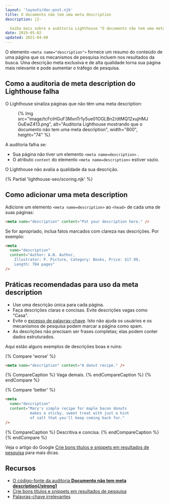 ```yaml
---
layout: 'layouts/doc-post.njk'
title: O documento não tem uma meta description
description: |2-

  Saiba mais sobre a auditoria Lighthouse "O documento não tem uma meta description".
date: 2019-05-02
updated: 2021-04-08
---
```


O elemento `<meta name="description">` fornece um resumo do conteúdo de uma página que os mecanismos de pesquisa incluem nos resultados da busca. Uma descrição meta exclusiva e de alta qualidade torna sua página mais relevante e pode aumentar o tráfego de pesquisa.

## Como a auditoria de meta description do Lighthouse falha

O Lighthouse sinaliza páginas que não têm uma meta description:

<figure>   {% Img src="image/tcFciHGuF3MxnTr1y5ue01OGLBn2/dtMQ12xujHMJGuEwZ413.png", alt="Auditoria Lighthouse mostrando que o documento não tem uma meta description", width="800", height="74" %}</figure>

A auditoria falha se:

- Sua página não tiver um elemento `<meta name=description>` .
- O atributo `content` do elemento `<meta name=description>` estiver vazio.

O Lighthouse não avalia a qualidade da sua descrição.

{% Partial 'lighthouse-seo/scoring.njk' %}

## Como adicionar uma meta description

Adicione um elemento `<meta name=description>` ao `<head>` de cada uma de suas páginas:

```html
<meta name="description" content="Put your description here." />
```

Se for apropriado, inclua fatos marcados com clareza nas descrições. Por exemplo:

```html
<meta
  name="description"
  content="Author: A.N. Author,
    Illustrator: P. Picture, Category: Books, Price: $17.99,
    Length: 784 pages"
/>
```

## Práticas recomendadas para uso da meta description

- Use uma descrição única para cada página.
- Faça descrições claras e concisas. Evite descrições vagas como "Casa".
- Evite o [excesso de palavras-chave](https://support.google.com/webmasters/answer/66358). Isto não ajuda os usuários e os mecanismos de pesquisa podem marcar a página como spam.
- As descrições não precisam ser frases completas; elas podem conter dados estruturados.

Aqui estão alguns exemplos de descrições boas e ruins:

{% Compare 'worse' %}

```html
<meta name="description" content="A donut recipe." />
```

{% CompareCaption %} Vaga demais. {% endCompareCaption %} {% endCompare %}

{% Compare 'better' %}

```html
<meta
  name="description"
  content="Mary's simple recipe for maple bacon donuts
           makes a sticky, sweet treat with just a hint
           of salt that you'll keep coming back for."
/>
```

{% CompareCaption %} Descritiva e concisa. {% endCompareCaption %} {% endCompare %}

Veja o artigo do Google [Crie bons títulos e snippets em resultados de pesquisa](https://support.google.com/webmasters/answer/35624#1) para mais dicas.

## Recursos

- [O código-fonte da auditoria **Documento não tem meta description{/strong1**](https://github.com/GoogleChrome/lighthouse/blob/master/lighthouse-core/audits/seo/meta-description.js)
- [Crie bons títulos e snippets em resultados de pesquisa](https://support.google.com/webmasters/answer/35624#1)
- [Palavras-chave irrelevantes](https://support.google.com/webmasters/answer/66358)
